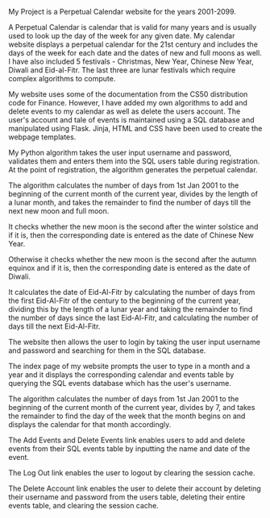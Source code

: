 My Project is a Perpetual Calendar website for the years 2001-2099.

A Perpetual Calendar is calendar that is valid for many years and is usually used to look up the day of the week for any given date. My calendar website displays a perpetual calendar for the 21st century and includes the days of the week for each date and the dates of new and full moons as well. I have also included 5 festivals - Christmas, New Year, Chinese New Year, Diwali and Eid-al-Fitr. The last three are lunar festivals which require complex algorithms to compute.

My website uses some of the documentation from the CS50 distribution code for Finance. However, I have added my own algorithms to add and delete events to my calendar as well as delete the users account. The user's account and tale of events is maintained using a SQL database and manipulated using Flask. Jinja, HTML and CSS have been used to create the webpage templates.

My Python algorithm takes the user input username and password, validates them and enters them into the SQL users table during registration. At the point of registration, the algorithm generates the perpetual calendar.

The algorithm calculates the number of days from 1st Jan 2001 to the beginning of the current month of the current year, divides by the length of a lunar month, and takes the remainder to find the number of days till the next new moon and full moon.

It checks whether the new moon is the second after the winter solstice and if it is, then the corresponding date is entered as the date of Chinese New Year.

Otherwise it checks whether the new moon is the second after the autumn equinox and if it is, then the corresponding date is entered as the date of Diwali.

It calculates the date of Eid-Al-Fitr by calculating the number of days from the first Eid-Al-Fitr of the century to the beginning of the current year, dividing this by the length of a lunar year and taking the remainder to find the number of days since the last Eid-Al-Fitr, and calculating the number of days till the next Eid-Al-Fitr.

The website then allows the user to login by taking the user input username and password and searching for them in the SQL database.

The index page of my website prompts the user to type in a month and a year and it displays the corresponding calendar and events table by querying the SQL events database which has the user's username.

The algorithm calculates the number of days from 1st Jan 2001 to the beginning of the current month of the current year, divides by 7, and takes the remainder to find the day of the week that the month begins on and displays the calendar for that month accordingly.

The Add Events and Delete Events link enables users to add and delete events from their SQL events table by inputting the name and date of the event.

The Log Out link enables the user to logout by clearing the session cache.

The Delete Account link enables the user to delete their account by deleting their username and password from the users table, deleting their entire events table, and clearing the session cache.
